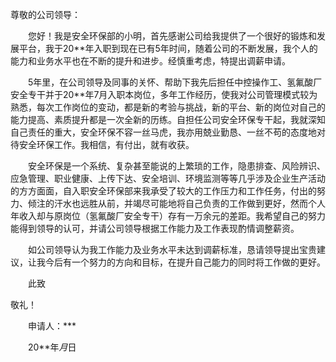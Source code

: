 尊敬的公司领导：

　　您好！我是安全环保部的小明，首先感谢公司给我提供了一个很好的锻炼和发展平台，我于20**年入职到现在已有5年时间，随着公司的不断发展，我个人的能力和业务水平也在不断的提升和进步。经慎重考虑，特提出调薪申请。

　　5年里，在公司领导及同事的关怀、帮助下我先后担任中控操作工、氢氟酸厂安全专干并于20**年7月入职本岗位，多年工作经历，使我对公司管理模式较为熟悉，每次工作岗位的变动，都是新的考验与挑战，新的平台、新的岗位对自己的能力提高、素质提升都是一次全新的历练。自担任公司安全环保专干起，我就深知自己责任的重大，安全环保不容一丝马虎，我亦用兢业勤恳、一丝不苟的态度地对待安全环保工作。我相信，有付出，就有收获。

　　安全环保是一个系统、复杂甚至能说的上繁琐的工作，隐患排查、风险辨识、应急管理、职业健康、上传下达、安全培训、环境监测等等几乎涉及企业生产活动的方方面面，自入职安全环保部来我承受了较大的工作压力和工作任务，付出的努力、倾注的汗水也远胜从前，并竭尽可能地将自己负责的工作做到更好，然而个人年收入却与原岗位（氢氟酸厂安全专干）存有一万余元的差距。我希望自己的努力能得到领导的认可，并请公司领导根据工作能力及工作表现酌情调整薪资。

　　如公司领导认为我工作能力及业务水平未达到调薪标准，恳请领导提出宝贵建议，让我今后有一个努力的方向和目标，在提升自己能力的同时将工作做的更好。

　　此致

敬礼！

　　申请人：***

　　20**年*月*日